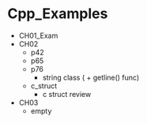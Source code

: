 # Cpp_Examples
* CH01_Exam
* CH02
  * p42
  * p65
  * p76
    * string class ( + getline() func)
  * c_struct
    * c struct review
* CH03
  * empty
  

